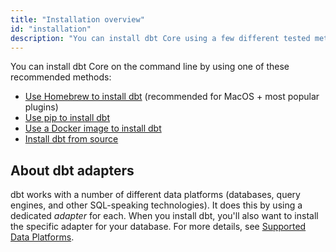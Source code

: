 ```yaml
---
title: "Installation overview"
id: "installation"
description: "You can install dbt Core using a few different tested methods."
---
```


You can install dbt Core on the command line by using one of these recommended methods:

- [Use Homebrew to install dbt](install/homebrew) (recommended for MacOS + most popular plugins)
- [Use pip to install dbt](install/pip)
- [Use a Docker image to install dbt](install/docker)
- [Install dbt from source](install/from-source)


## About dbt adapters

dbt works with a number of different data platforms (databases, query engines, and other SQL-speaking technologies). It does this by using a dedicated _adapter_ for each. When you install dbt, you'll also want to install the specific adapter for your database. For more details, see [Supported Data Platforms](supported-data-platforms).

